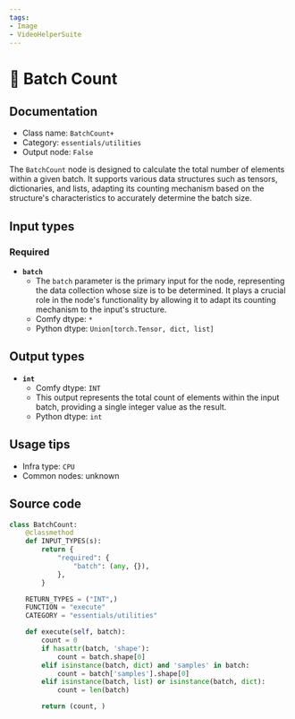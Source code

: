```yaml
---
tags:
- Image
- VideoHelperSuite
---
```


# 🔧 Batch Count
## Documentation
- Class name: `BatchCount+`
- Category: `essentials/utilities`
- Output node: `False`

The `BatchCount` node is designed to calculate the total number of elements within a given batch. It supports various data structures such as tensors, dictionaries, and lists, adapting its counting mechanism based on the structure's characteristics to accurately determine the batch size.
## Input types
### Required
- **`batch`**
    - The `batch` parameter is the primary input for the node, representing the data collection whose size is to be determined. It plays a crucial role in the node's functionality by allowing it to adapt its counting mechanism to the input's structure.
    - Comfy dtype: `*`
    - Python dtype: `Union[torch.Tensor, dict, list]`
## Output types
- **`int`**
    - Comfy dtype: `INT`
    - This output represents the total count of elements within the input batch, providing a single integer value as the result.
    - Python dtype: `int`
## Usage tips
- Infra type: `CPU`
- Common nodes: unknown


## Source code
```python
class BatchCount:
    @classmethod
    def INPUT_TYPES(s):
        return {
            "required": {
                "batch": (any, {}),
            },
        }

    RETURN_TYPES = ("INT",)
    FUNCTION = "execute"
    CATEGORY = "essentials/utilities"

    def execute(self, batch):
        count = 0
        if hasattr(batch, 'shape'):
            count = batch.shape[0]
        elif isinstance(batch, dict) and 'samples' in batch:
            count = batch['samples'].shape[0]
        elif isinstance(batch, list) or isinstance(batch, dict):
            count = len(batch)

        return (count, )

```
